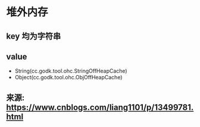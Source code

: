 # 堆外内存


## key 均为字符串

## value  
   -  String(cc.godk.tool.ohc.StringOffHeapCache)  
   -  Object(cc.godk.tool.ohc.ObjOffHeapCache)
   
## 来源: https://www.cnblogs.com/liang1101/p/13499781.html